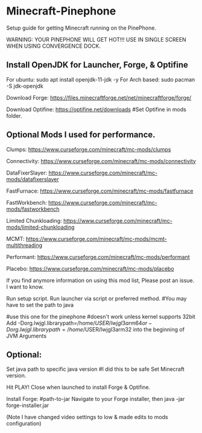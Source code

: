 # Minecraft-Pinephone
Setup guide for getting Minecraft running on the PinePhone.


WARNING: YOUR PINEPHONE WILL GET HOT!!! USE IN SINGLE SCREEN WHEN USING CONVERGENCE DOCK. 

Install OpenJDK for Launcher, Forge, & Optifine
------------------------------------------------
For ubuntu: sudo apt install openjdk-11-jdk -y
For Arch based: sudo pacman -S jdk-openjdk

Download Forge: https://files.minecraftforge.net/net/minecraftforge/forge/

Download Optifine: https://optifine.net/downloads #Set Optifine in mods folder.

Optional Mods I used for performance. 
--------------------------------------
Clumps: https://www.curseforge.com/minecraft/mc-mods/clumps

Connectivity: https://www.curseforge.com/minecraft/mc-mods/connectivity

DataFixerSlayer: https://www.curseforge.com/minecraft/mc-mods/datafixerslayer

FastFurnace: https://www.curseforge.com/minecraft/mc-mods/fastfurnace

FastWorkbench: https://www.curseforge.com/minecraft/mc-mods/fastworkbench

Limited Chunkloading: https://www.curseforge.com/minecraft/mc-mods/limited-chunkloading

MCMT: https://www.curseforge.com/minecraft/mc-mods/mcmt-multithreading

Performant: https://www.curseforge.com/minecraft/mc-mods/performant

Placebo: https://www.curseforge.com/minecraft/mc-mods/placebo

If you find anymore information on using this mod list, Please post an issue.
I want to know.

Run setup script.
Run launcher via script or preferred method. #You may have to set the path to java

   #use this one for the pinephone                    #doesn't work unless kernel supports 32bit
Add -Dorg.lwjgl.librarypath=/home/$USER/lwjgl3arm64 or -Dorg.lwjgl.librarypath=/home/$USER/lwjgl3arm32
into the beginning of JVM Arguments 


Optional: 
------------
Set java path to specific java version #I did this to be safe
Set Minecraft version.

Hit PLAY! Close when launched to install Forge & Optifine.

Install Forge:
                                                  #path-to-jar
Navigate to your Forge installer, then java -jar forge-installer.jar

(Note I have changed video settings to low & made edits to mods configuration)
